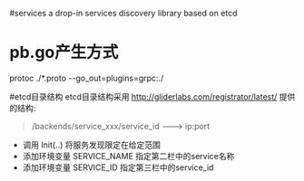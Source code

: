 #services
a drop-in services discovery library based on etcd

# pb.go产生方式
protoc ./*.proto --go_out=plugins=grpc:./

#etcd目录结构
etcd目录结构采用 http://gliderlabs.com/registrator/latest/ 提供的结构:          

>    /backends/service_xxx/service_id ---> ip:port

- 调用 Init(..) 将服务发现限定在给定范围
- 添加环境变量 SERVICE_NAME 指定第二栏中的service名称
- 添加环境变量 SERVICE_ID 指定第三栏中的service_id